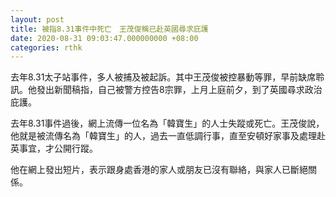 ```yaml
---
layout: post
title: 被指8.31事件中死亡　王茂俊稱已赴英國尋求庇護
date: 2020-08-31 09:03:47.000000000 +08:00
categories: rthk
---
```


去年8.31太子站事件，多人被捕及被起訴。其中王茂俊被控暴動等罪，早前缺席聆訊。他發出新聞稿指，自己被警方控告8宗罪，上月上庭前夕，到了英國尋求政治庇護。

去年8.31事件過後，網上流傳一位名為「韓寶生」的人士失蹤或死亡。王茂俊說，他就是被流傳名為「韓寶生」的人，過去一直低調行事，直至安頓好家事及處理赴英事宜，才公開行蹤。

他在網上發出短片，表示跟身處香港的家人或朋友已沒有聯絡，與家人已斷絕關係。
